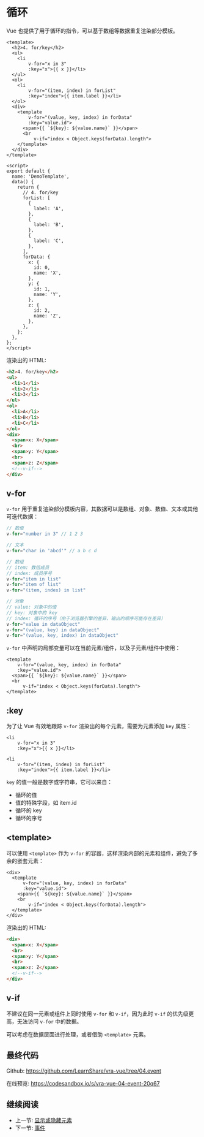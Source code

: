 # 循环

Vue 也提供了用于循环的指令，可以基于数组等数据重复渲染部分模板。

```vue
<template>
  <h2>4. for/key</h2>
  <ul>
    <li
        v-for="x in 3"
        :key="x">{{ x }}</li>
  </ul>
  <ol>
    <li
        v-for="(item, index) in forList"
        :key="index">{{ item.label }}</li>
  </ol>
  <div>
    <template
        v-for="(value, key, index) in forData"
        :key="value.id">
      <span>{{ `${key}: ${value.name}` }}</span>
      <br
          v-if="index < Object.keys(forData).length">
    </template>
  </div>
</template>

<script>
export default {
  name: 'DemoTemplate',
  data() {
    return {
      // 4. for/key
      forList: [
        {
          label: 'A',
        },
        {
          label: 'B',
        },
        {
          label: 'C',
        },
      ],
      forData: {
        x: {
          id: 0,
          name: 'X',
        },
        y: {
          id: 1,
          name: 'Y',
        },
        z: {
          id: 2,
          name: 'Z',
        },
      },
    };
  },
};
</script>
```

渲染出的 HTML:

```html
<h2>4. for/key</h2>
<ul>
  <li>1</li>
  <li>2</li>
  <li>3</li>
</ul>
<ol>
  <li>A</li>
  <li>B</li>
  <li>C</li>
</ol>
<div>
  <span>x: X</span>
  <br>
  <span>y: Y</span>
  <br>
  <span>z: Z</span>
  <!--v-if-->
</div>
```

## v-for

`v-for` 用于重复渲染部分模板内容，其数据可以是数组、对象、数值、文本或其他可迭代数据：

```js
// 数值
v-for="number in 3" // 1 2 3

// 文本
v-for="char in 'abcd'" // a b c d

// 数组
// item: 数组成员
// index: 成员序号
v-for="item in list"
v-for="item of list"
v-for="(item, index) in list"

// 对象
// value: 对象中的值
// key: 对象中的 key
// index: 循环的序号（由于浏览器引擎的差异，输出的顺序可能存在差异）
v-for="value in dataObject"
v-for="(value, key) in dataObject"
v-for="(value, key, index) in dataObject"
```

`v-for` 中声明的局部变量可以在当前元素/组件，以及子元素/组件中使用：

```vue
<template
    v-for="(value, key, index) in forData"
    :key="value.id">
  <span>{{ `${key}: ${value.name}` }}</span>
  <br
      v-if="index < Object.keys(forData).length">
</template>
```

## :key

为了让 Vue 有效地跟踪 `v-for` 渲染出的每个元素，需要为元素添加 `key` 属性：

```vue
<li
    v-for="x in 3"
    :key="x">{{ x }}</li>

<li
    v-for="(item, index) in forList"
    :key="index">{{ item.label }}</li>
```

`key` 的值一般是数字或字符串，它可以来自：

+ 循环的值
+ 值的特殊字段，如 item.id
+ 循环的 key
+ 循环的序号

## \<template\>

可以使用 `<template>` 作为 `v-for` 的容器，这样渲染内部的元素和组件，避免了多余的嵌套元素：

```vue
<div>
  <template
      v-for="(value, key, index) in forData"
      :key="value.id">
    <span>{{ `${key}: ${value.name}` }}</span>
    <br
        v-if="index < Object.keys(forData).length">
  </template>
</div>
```

渲染出的 HTML:

```html
<div>
  <span>x: X</span>
  <br>
  <span>y: Y</span>
  <br>
  <span>z: Z</span>
  <!--v-if-->
</div>
```

## v-if

不建议在同一元素或组件上同时使用 `v-for` 和 `v-if`，因为此时 `v-if` 的优先级更高，无法访问 `v-for` 中的数据。

可以考虑在数据层面进行处理，或者借助 `<template>` 元素。

## 最终代码

Github: <https://github.com/LearnShare/vra-vue/tree/04.event>

在线预览: <https://codesandbox.io/s/vra-vue-04-event-20q67>

## 继续阅读

+ 上一节: [显示或隐藏元素](./show-if-else.md)
+ 下一节: [事件](./event.md)
